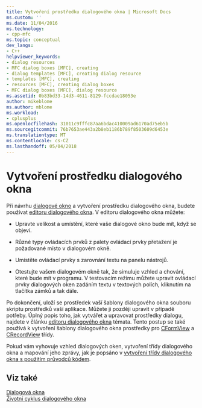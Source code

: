 ```yaml
---
title: Vytvoření prostředku dialogového okna | Microsoft Docs
ms.custom: ''
ms.date: 11/04/2016
ms.technology:
- cpp-mfc
ms.topic: conceptual
dev_langs:
- C++
helpviewer_keywords:
- dialog resources
- MFC dialog boxes [MFC], creating
- dialog templates [MFC], creating dialog resource
- templates [MFC], creating
- resources [MFC], creating dialog boxes
- MFC dialog boxes [MFC], dialog resource
ms.assetid: 0b83bd33-14d3-4611-8129-fccdae18053e
author: mikeblome
ms.author: mblome
ms.workload:
- cplusplus
ms.openlocfilehash: 31011c9fffc87aa6bdac410009ad6170ad75eb5b
ms.sourcegitcommit: 76b7653ae443a2b8eb1186b789f8503609d6453e
ms.translationtype: MT
ms.contentlocale: cs-CZ
ms.lasthandoff: 05/04/2018
---
```

# <a name="creating-the-dialog-resource"></a>Vytvoření prostředku dialogového okna
Při návrhu [dialogové okno](../mfc/dialog-boxes.md) a vytvoření prostředku dialogového okna, budete používat [editoru dialogového okna](../windows/dialog-editor.md). V editoru dialogového okna můžete:  
  
-   Upravte velikost a umístění, které vaše dialogové okno bude mít, když se objeví.  
  
-   Různé typy ovládacích prvků z palety ovládací prvky přetažení je požadované místo v dialogovém okně.  
  
-   Umístěte ovládací prvky s zarovnání textu na panelu nástrojů.  
  
-   Otestujte vašem dialogovém okně tak, že simuluje vzhled a chování, které bude mít v programu. V testovacím režimu můžete upravit ovládací prvky dialogových oken zadáním textu v textových polích, kliknutím na tlačítka zámků a tak dále.  
  
 Po dokončení, uloží se prostředek vaší šablony dialogového okna souboru skriptu prostředků vaší aplikace. Můžete ji později upravit v případě potřeby. Úplný popis toho, jak vytvářet a upravovat prostředky dialogu, najdete v článku [editoru dialogového okna](../windows/dialog-editor.md) témata. Tento postup se také používá k vytvoření šablony dialogového okna prostředky pro [CFormView](../mfc/reference/cformview-class.md) a [CRecordView](../mfc/reference/crecordview-class.md) třídy.  
  
 Pokud vám vyhovuje vzhled dialogových oken, vytvoření třídy dialogového okna a mapování jeho zprávy, jak je popsáno v [vytvoření třídy dialogového okna s použitím průvodců kódem](../mfc/creating-a-dialog-class-with-code-wizards.md).  
  
## <a name="see-also"></a>Viz také  
 [Dialogová okna](../mfc/dialog-boxes.md)   
 [Životní cyklus dialogového okna](../mfc/life-cycle-of-a-dialog-box.md)

